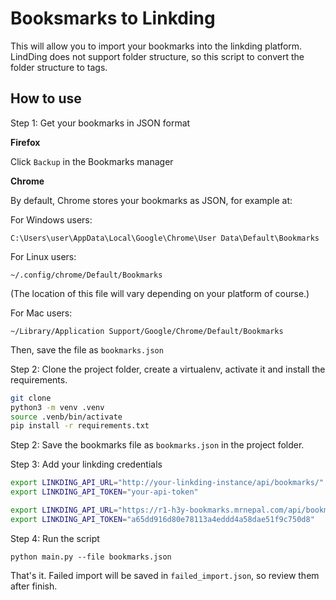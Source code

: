 # Booksmarks to Linkding

This will allow you to import your bookmarks into the linkding platform. LindDing does not support folder structure, so this script to convert the folder structure to tags. 

## How to use

Step 1: Get your bookmarks in JSON format

**Firefox**

Click `Backup` in the Bookmarks manager

**Chrome**

By default, Chrome stores your bookmarks as JSON, for example at:

For Windows users:

    C:\Users\user\AppData\Local\Google\Chrome\User Data\Default\Bookmarks

For Linux users:

    ~/.config/chrome/Default/Bookmarks

(The location of this file will vary depending on your platform of course.)

For Mac users:

    ~/Library/Application Support/Google/Chrome/Default/Bookmarks

Then, save the file as `bookmarks.json`

Step 2: Clone the project folder, create a virtualenv, activate it and install the requirements.

```bash
git clone
python3 -m venv .venv
source .venb/bin/activate
pip install -r requirements.txt
```

Step 2: Save the bookmarks file as `bookmarks.json` in the project folder.

Step 3: Add your linkding credentials


```bash
export LINKDING_API_URL="http://your-linkding-instance/api/bookmarks/"
export LINKDING_API_TOKEN="your-api-token"
```

```bash
export LINKDING_API_URL="https://r1-h3y-bookmarks.mrnepal.com/api/bookmarks/"
export LINKDING_API_TOKEN="a65dd916d80e78113a4eddd4a58dae51f9c750d8"
```

Step 4: Run the script

    python main.py --file bookmarks.json

That's it. Failed import will be saved in `failed_import.json`, so review them after finish.
